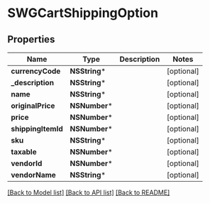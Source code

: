 # SWGCartShippingOption

## Properties
Name | Type | Description | Notes
------------ | ------------- | ------------- | -------------
**currencyCode** | **NSString*** |  | [optional] 
**_description** | **NSString*** |  | [optional] 
**name** | **NSString*** |  | [optional] 
**originalPrice** | **NSNumber*** |  | [optional] 
**price** | **NSNumber*** |  | [optional] 
**shippingItemId** | **NSNumber*** |  | [optional] 
**sku** | **NSString*** |  | [optional] 
**taxable** | **NSNumber*** |  | [optional] 
**vendorId** | **NSNumber*** |  | [optional] 
**vendorName** | **NSString*** |  | [optional] 

[[Back to Model list]](../README.md#documentation-for-models) [[Back to API list]](../README.md#documentation-for-api-endpoints) [[Back to README]](../README.md)


